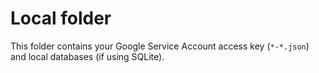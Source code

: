 # Local folder

This folder contains your Google Service Account access key (`*-*.json`) and local databases (if using SQLite).